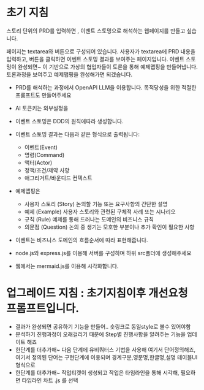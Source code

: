 # 초기 지침
스토리 단위의 PRD를 입력하면 , 이벤트 스토밍으로 해석하는 웹페이지를 만들고 싶습니다.

페이지는 textarea와 버튼으로 구성되어 있습니다. 사용자가 textarea에 PRD 내용을 입력하고, 버튼을 클릭하면 이벤트 스토밍 결과를 보여주는 페이지입니다.
이벤트 스토밍이 완성되면~ 이 기반으로 가상의 협업자들이 토론을 통해 예제맵핑을 만들어냅니다.
토론과정을 보여주고 예제맵핑을 완성해가면 되겠습니다.

- PRD를 해석하는 과정에서 OpenAPI LLM을 이용합니다. 목적당성을 위한 적절한 프롬프트도 만들어주세요
- AI 토큰키는 외부설정을  
- 이벤트 스토밍은 DDD의 원칙에따라 생성합니다.
- 이벤트 스토밍 결과는 다음과 같은 형식으로 출력됩니다:
  - 이벤트(Event)
  - 명령(Command)
  - 액터(Actor)
  - 정책/조건/제약 사항
  - 애그리거트/바운디드 컨텍스트
- 예제맵핑은
  - 사용자 스토리 (Story)	논의할 기능 또는 요구사항의 간단한 설명
  - 예제 (Example)	사용자 스토리와 관련된 구체적 사례 또는 시나리오
  - 규칙 (Rule)	예제를 통해 드러나는 도메인의 비즈니스 규칙
  - 의문점 (Question)	논의 중 생기는 모호한 부분이나 추가 확인이 필요한 사항


- 이벤트는 비즈니스 도메인의 흐름순서에 따라 표현해줍니다.
- node.js와 express.js를 이용해 서버를 구성하며 하위 src폴더에 생성해주세요
- 웹에서는 mermaid.js를 이용해 시각화합니다.

# 업그레이드 지침 : 초기지침이후 개선요청 프롬프트입니다.
- 결과가 완성되면 공유하기 기능을 만들어.. 숏링크로 동일style로 볼수 있어야함
- 분석하기 진행과정이 오래걸리기 때문에 Step별 진행사항을 알려주는 기능을 업데이트 해죠
- 한단계를 더추가해~ 다음 단계에 유비쿼터스 기법을 사용해 여기서 단어정의해죠, 여기서 정의된 단어는 구현단계에 이용되며 경계구분,영문명,한글명,설명 테이블UI형식으로
- 한단계를 더추가해~ 작업티켓이 생성되고 작업은 타임라인을 통해 시각해, 필요하면 타임라인 차트 .js 를 선택
